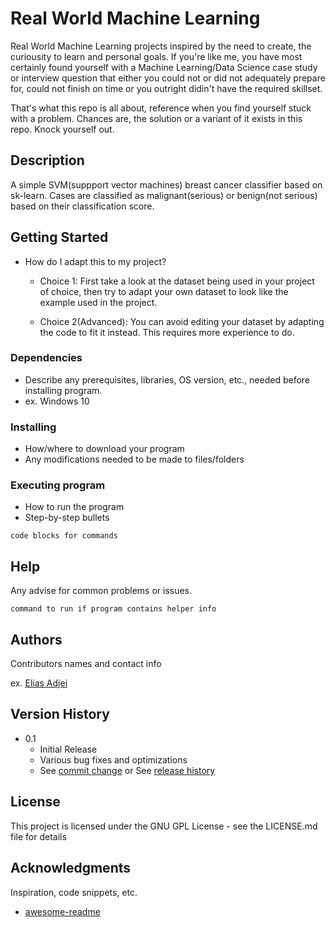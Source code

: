 # Real World Machine Learning

Real World Machine Learning projects inspired by the need to create, the curiousity to learn and personal goals.
If you're like me, you have most certainly found yourself with a Machine Learning/Data Science case study or interview
question that either you could not or did not adequately prepare for, could not finish on time or you outright didin't have the required skillset.

That's what this repo is all about, reference when you find yourself stuck with a problem.
Chances are, the solution or a variant of it exists in this repo.
Knock yourself out.

## Description

A simple SVM(suppport vector machines) breast cancer classifier based on sk-learn.
Cases are classified as malignant(serious) or benign(not serious) based on their classification score.

## Getting Started

* How do I adapt this to my project?

  * Choice 1:
    First take a look at the dataset being used in your project of choice, then try
    to adapt your own dataset to look like the example used in the project.

  * Choice 2(Advanced):
    You can avoid editing your dataset by adapting the code to fit it instead.
    This requires more experience to do.

### Dependencies

* Describe any prerequisites, libraries, OS version, etc., needed before installing program.
* ex. Windows 10

### Installing

* How/where to download your program
* Any modifications needed to be made to files/folders

### Executing program

* How to run the program
* Step-by-step bullets
```
code blocks for commands
```

## Help

Any advise for common problems or issues.
```
command to run if program contains helper info
```

## Authors

Contributors names and contact info

ex. [Elias Adjei](https://adjeielias90.github.io)

## Version History


* 0.1
    * Initial Release
    * Various bug fixes and optimizations
    * See [commit change]() or See [release history]()


## License

This project is licensed under the GNU GPL License - see the LICENSE.md file for details

## Acknowledgments

Inspiration, code snippets, etc.
* [awesome-readme](https://github.com/matiassingers/awesome-readme)